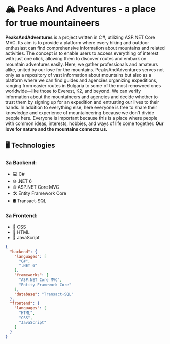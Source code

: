 <h1>🏔️ Peaks And Adventures - a place for true mountaineers </h1>
<p> <strong>PeaksAndAdventures</strong> is a project written in C#, utilizing ASP.NET Core MVC. Its aim is to provide a platform where every hiking and outdoor enthusiast can find comprehensive information about mountains and related activities. The concept is to enable users to access everything of interest with just one click, allowing them to discover routes and embark on mountain adventures easily. 
Here, we gather professionals and amateurs alike, united by our love for the mountains. PeaksAndAdventures serves not only as a repository of vast information about mountains but also as a platform where we can find guides and agencies organizing expeditions, ranging from easier routes in Bulgaria to some of the most renowned ones worldwide—like those to Everest, K2, and beyond. 
We can verify information about the mountaineers and agencies and decide whether to trust them by signing up for an expedition and entrusting our lives to their hands. 
In addition to everything else, here everyone is free to share their knowledge and experience of mountaineering because we don't divide people here. Everyone is important because this is a place where people with common ideas, interests, hobbies, and ways of life come together. <strong> Our love for nature and the mountains connects us.</strong> </p>
<h2>🖥️ Technologies </h2>

### За Backend:

- 💻 C#
- 🌐 .NET 6
- 🌐 ASP.NET Core MVC
- 🛠️ Entity Framework Core
- 🛢️ Transact-SQL

### За Frontend:

- 🎨 CSS
- 📄 HTML
- 🚀 JavaScript

```json
{
  "backend": {
    "languages": [
      "C#",
      ".NET 6"
    ],
    "frameworks": [
      "ASP.NET Core MVC",
      "Entity Framework Core"
    ],
    "database": "Transact-SQL"
  },
  "frontend": {
    "languages": [
      "HTML",
      "CSS",
      "JavaScript"
    ]
  }
}
